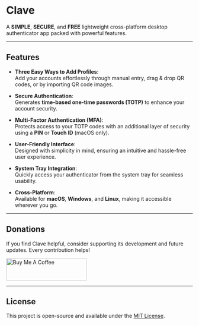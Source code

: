 # **Clave**

A **SIMPLE**, **SECURE**, and **FREE** lightweight cross-platform desktop authenticator app packed with powerful features.

---

## **Features**

- **Three Easy Ways to Add Profiles**:  
  Add your accounts effortlessly through manual entry, drag & drop QR codes, or by importing QR code images.

- **Secure Authentication**:  
  Generates **time-based one-time passwords (TOTP)** to enhance your account security.

- **Multi-Factor Authentication (MFA)**:  
  Protects access to your TOTP codes with an additional layer of security using a **PIN** or **Touch ID** (macOS only).

- **User-Friendly Interface**:  
  Designed with simplicity in mind, ensuring an intuitive and hassle-free user experience.

- **System Tray Integration**:  
  Quickly access your authenticator from the system tray for seamless usability.

- **Cross-Platform**:  
  Available for **macOS**, **Windows**, and **Linux**, making it accessible wherever you go.

---

## **Donations**

If you find Clave helpful, consider supporting its development and future updates. Every contribution helps!  

<a href="https://buymeacoffee.com/ansxuman" target="_blank">
<img src="https://cdn.buymeacoffee.com/buttons/v2/default-yellow.png" alt="Buy Me A Coffee" style="height: 60px !important;width: 217px !important;">
</a>

---

## **License**

This project is open-source and available under the [MIT License](LICENSE.txt).
